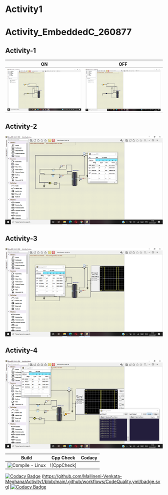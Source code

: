 # Activity1

# Activity_EmbeddedC_260877

## Activity-1

|ON|OFF|
|--|--|
| ![screen 1500px](https://github.com/Mallineni-Venkata-Meghana/Activity1/blob/main/simulation/LED%20ON.png)| ![screen 1500px](https://github.com/Mallineni-Venkata-Meghana/Activity1/blob/main/simulation/LED%20OFF%203.png)|

## Activity-2

![screen 1500px](https://github.com/Mallineni-Venkata-Meghana/Activity1/blob/main/simulation/2.png)

## Activity-3

![screen 1500px](https://github.com/Mallineni-Venkata-Meghana/Activity1/blob/main/simulation/3.png)

## Activity-4

![screen 1500px](https://github.com/Mallineni-Venkata-Meghana/Activity1/blob/main/simulation/4.png)


|Build|Cpp Check|Codacy|
|-----|---------|------|
|![Compile - Linux](https://github.com/Mallineni-Venkata-Meghana/Activity1/blob/main/.github/workflows/Compile.yml/badge.svg)|![CppCheck]
[![Codacy Badge](https://api.codacy.com/project/badge/Grade/0468847849744a708b41de1e9259de10)](https://app.codacy.com/gh/Mallineni-Venkata-Meghana/Activity1?utm_source=github.com&utm_medium=referral&utm_content=Mallineni-Venkata-Meghana/Activity1&utm_campaign=Badge_Grade_Settings)
(https://github.com/Mallineni-Venkata-Meghana/Activity1/blob/main/.github/workflows/CodeQuality.yml/badge.svg)|[![Codacy Badge](https://app.codacy.com/project/badge/Grade/eaf47d45bc7e481b865c7fe8aad95351)](https://www.codacy.com/gh/Mallineni-Venkata-Meghana/Activity1/dashboard?utm_source=github.com&amp;utm_medium=referral&amp;utm_content=Mallineni-Venkata-Meghana/Activity1&amp;utm_campaign=Badge_Grade)

